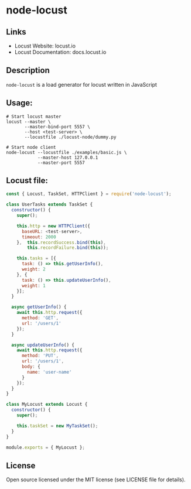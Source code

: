 # node-locust

## Links

- Locust Website: locust.io
- Locust Documentation: docs.locust.io

## Description

`node-locust` is a load generator for locust written in JavaScript

## Usage:

```
# Start locust master
locust --master \
       --master-bind-port 5557 \
       --host <test-server> \
       --locustfile ./locust-node/dummy.py

# Start node client
node-locust --locustfile ./examples/basic.js \
            --master-host 127.0.0.1
            --master-port 5557
```

## Locust file:

```javascript
const { Locust, TaskSet, HTTPClient } = require('node-locust');

class UserTasks extends TaskSet {
  constructor() {
    super();

    this.http = new HTTPClient({
      baseURL: <test-server>,
      timeout: 2000
    },  this.recordSuccess.bind(this),
        this.recordFailure.bind(this));

    this.tasks = [{
      task: () => this.getUserInfo(),
      weight: 2
    }, {
      task: () => this.updateUserInfo(),
      weight: 1
    }];
  }

  async getUserInfo() {
    await this.http.request({
      method: 'GET',
      url: '/users/1'
    });
  }

  async updateUserInfo() {
    await this.http.request({
      method: 'PUT',
      url: '/users/1',
      body: {
        name: 'user-name'
      }
    });
  }
}

class MyLocust extends Locust {
  constructor() {
    super();

    this.taskSet = new MyTaskSet();
  }
}

module.exports = { MyLocust };
```

## License

Open source licensed under the MIT license (see LICENSE file for details).
